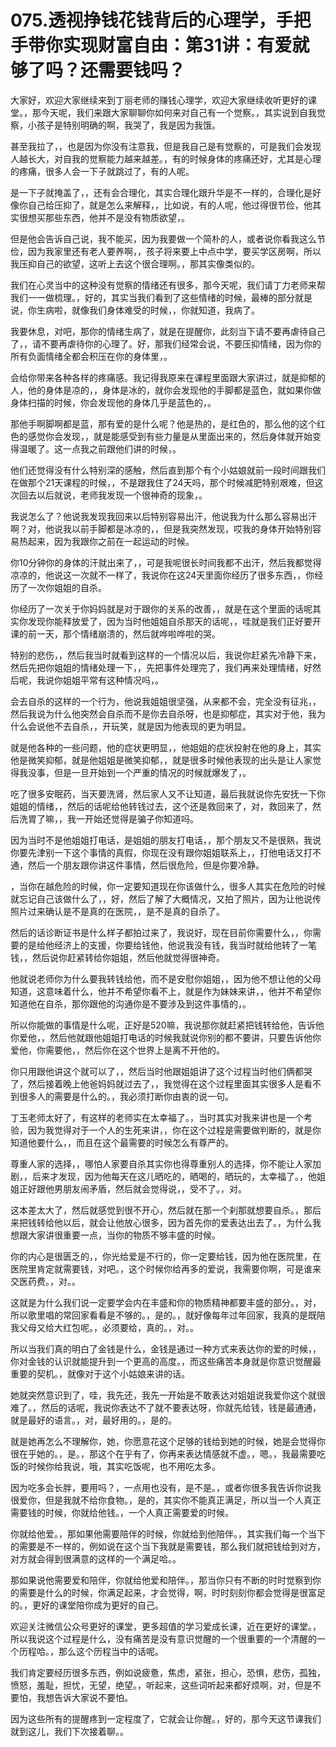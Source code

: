 # 075.透视挣钱花钱背后的心理学，手把手带你实现财富自由：第31讲：有爱就够了吗？还需要钱吗？

大家好，欢迎大家继续来到丁丽老师的赚钱心理学，欢迎大家继续收听更好的课堂。，那今天呢，我们来跟大家聊聊你如何来对自己有一个觉察。，其实说到自我觉察，小孩子是特别明确的啊，我哭了，我是因为我饿。

甚至我拉了，，也是因为你没有注意我，但是我自己是有觉察的，可是我们会发现人越长大，对自我的觉察能力越来越差。，有的时候身体的疼痛还好，尤其是心理的疼痛，很多人会一下子就跳过了，有的人呢。

是一下子就掩盖了，，还有会合理化，其实合理化跟升华是不一样的，合理化是好像你自己给压抑了，就是怎么来解释，，比如说，有的人呢，他过得很节俭，他其实很想买那些东西，他并不是没有物质欲望，。

但是他会告诉自己说，我不能买，因为我要做一个简朴的人，或者说你看我这么节俭，因为我家里还有老人要养啊，，孩子将来要上中点中学，要买学区房啊，所以我压抑自己的欲望，这听上去这个很合理啊。，那其实像类似的。

我们在心灵当中的这种没有觉察的情绪还有很多，那今天呢，我们请丁力老师来帮我们一一做梳理。，好的，其实当我们看到了这些情绪的时候，最棒的部分就是说，你生病啦，就像我们身体难受的时候，，你就知道，我病了。

我要休息，对吧，那你的情绪生病了，就是在提醒你，此刻当下请不要再虐待自己了，，请不要再虐待你的心理了。好，那我们经常会说，不要压抑情绪，因为你的所有负面情绪全都会积压在你的身体里，。

会给你带来各种各样的疼痛感。我记得我原来在课程里面跟大家讲过，就是抑郁的人，他的身体是凉的，，身体是冰的，就你会发现他的手脚都是蓝色，就如果你做身体扫描的时候，你会发现他的身体几乎是蓝色的，。

那他手啊脚啊都是蓝，那有爱的是什么呢？他是热的，是红色的，那么他的这个红色的感觉你会发现，，就是能感受到有些力量是从里面出来的，然后身体就开始变得温暖了。这一点我之前跟他们讲的时候，。

他们还觉得没有什么特别深的感触，然后直到那个有个小姑娘就前一段时间跟我们在做那个21天课程的时候，，不是跟我住了24天吗，那个时候减肥特别艰难，但这次回去以后就说，老师我发现一个很神奇的现象，。

我说怎么了？他说我发现我回来以后特别容易出汗，他说我为什么那么容易出汗啊？对，他说我以前手脚都是冰凉的，，但是我突然发现，哎我的身体开始特别容易热起来，因为我跟你之前在一起运动的时候。

你10分钟你的身体的汗就出来了，，可是我呢很长时间我都不出汗，然后我都觉得凉凉的，他说这一次就不一样了，我说你在这24天里面你经历了很多东西，，你经历了一次你姐姐的自杀。

你经历了一次关于你妈妈就是对于跟你的关系的改善，，就是在这个里面的话呢其实你发现你能释放爱了，因为当时他姐姐自杀那天的话呢，，哇就是我们正好要开课的前一天，那个情绪崩溃的，然后就哗啦哗啦的哭。

特别的悲伤，，然后我当时就看到这样的一个情况以后，我说你赶紧先冷静下来，然后先把你姐姐的情绪处理一下，，先把事件处理完了，我们再来处理情绪，好然后呢，我说你姐姐平常有这种情况吗，。

会去自杀的这样的一个行为，他说我姐姐很坚强，从来都不会，完全没有征兆，，然后我说为什么他突然会自杀而不是你去自杀呀，也是抑郁症，其实对于他，我为什么会说他不去自杀，，开玩笑，就是因为他表现的更为明显。

就是他各种的一些问题，他的症状更明显，，他姐姐的症状投射在他的身上，其实他是微笑抑郁，就是他姐姐是微笑抑郁，，就是很多时候他表现的出头是让人家觉得我没事，但是一旦开始到一个严重的情况的时候就爆发了，。

吃了很多安眠药，当天要洗肾，然后家人又不让知道，最后我就说你先安抚一下你姐姐的情绪，，然后的话呢给他转钱过去，这个还是救回来了，对，救回来了，然后洗胃了嘛，，我一开始还觉得是骗子你知道吗。

因为当时不是他姐姐打电话，是姐姐的朋友打电话，，那个朋友又不是很熟，我说你要先津别一下这个事情的真假，你现在没有跟你姐姐联系上，，打他电话又打不通，然后一个朋友跟你讲这件事情，然后很危险，但是你要冷静。

，当你在越危险的时候，你一定要知道现在你该做什么，很多人其实在危险的时候就忘记自己该做什么了，，好，然后了解了大概情况，又拍了照片，因为让他说传照片过来确认是不是真的在医院，，是不是真的自杀了。

然后的话诊断证书是什么样子都拍过来了，我说好，现在目前你需要什么，，你需要的是给他经济上的支援，你要给钱他，他说我没有钱，我当时就给他转了一笔钱，，然后说你赶紧转给你姐姐，然后他就觉得很神奇。

他就说老师你为什么要我转钱给他，而不是安慰你姐姐，，因为他不想让他的父母知道，这意味着什么，他并不希望你看不上，就是作为妹妹来讲，，他并不希望你知道他在自杀，那你跟他的沟通你是不要涉及到这件事情的，。

所以你能做的事情是什么呢，正好是520嘛，我说那你就赶紧把钱转给他，告诉他你爱他，，然后他就跟他姐姐打电话的时候我就说你别的都不要讲，只要告诉他你爱他，你需要他，，然后你在这个世界上是离不开他的。

你只用跟他讲这个就可以了，，然后当时他跟姐姐讲了这个过程当时他们俩都哭了，然后接着晚上他爸妈妈就过去了，，我觉得在这个过程里面其实很多人是看不到很多人的需要是什么的。，我必须打断你由衷的说一句。

丁玉老师太好了，有这样的老师实在太幸福了。，当时其实对我来讲也是一个考验，因为我觉得对于一个人的生死来讲，，你在这个过程是需要做判断的，就是你知道他要什么，，而且在这个最需要的时候怎么有尊严的。

尊重人家的选择，，哪怕人家要自杀其实你也得尊重别人的选择，你不能让人家加剧，，后来才发现，因为他每天在这儿晒吃的，晒喝的，晒玩的，太幸福了。，他姐姐正好跟他男朋友闹矛盾，然后就会觉得说，，受不了。，对。

这本差太大了，然后就感觉到很不开心，然后就在那一个刹那就想要自杀。，那后来把钱转给他以后，就会让他放心很多，因为首先你的爱表达出去了。，为什么我想跟大家讲很重要一点，当你的物质不够丰盛的时候。

你的内心是很匮乏的，，你光给爱是不行的，你一定要给钱，因为他在医院里，在医院里肯定就需要钱，对吧。，这个时候你给再多的爱说，我需要你啊，可是谁来交医药费。，对。。

这就是为什么我们说一定要学会内在丰盛和你的物质精神都要丰盛的部分。，对，所以歌里唱的常回家看看是不够的。，是的。，就好像每年过年回家，我真的是既陪我父母又给大红包呢。，必须要给，真的。，对。。

所以当我们真的明白了金钱是什么，金钱是通过一种方式来表达你的爱的时候，，你对金钱的认识就能提升到一个更高的高度。，而这些痛苦本身就是你意识觉醒最重要的契机。，就像对于这个小姑娘来讲的话。

她就突然意识到了，哇，我先还，我先一开始是不敢表达对姐姐说我爱你这个就很难了。，然后的话呢，我说你表达不了就不要表达呀，你就先给钱，钱是最通通，就是最好的语言。，对，最好用的。，是的。

就是她再怎么不理解你，她，你愿意花这个足够的钱给到她的时候，她是会觉得你很在乎她的。，是。，那这个在乎有了，你再来表达情感就不虚。，嗯。，我最需要吃饭的时候你给我说，哦，其实吃饭呢，也不用吃太多。

因为吃多会长胖，要用吗？，一点用也没有，是不是。，或者你很多我告诉你说我很爱你，但是我就不给你食物。，是的，其实你不能真正满足，所以当一个人真正需要钱的时候，你就给他钱。，一个人真正需要爱的时候。

你就给他爱。，那如果他需要陪伴的时候，你就给到他陪伴。，其实我们每一个当下的需要是不一样的，例如说在这个当下我就是需要钱，那么我们就把钱给到对方，对方就会得到很满意的这样的一个满足哈。。

那如果说他需要爱和陪伴，你就给他爱和陪伴。，那当你只有不断的时时觉察到你的需要是什么的时候，你满足起来，才会觉得，啊，时时刻刻你都会觉得是很富足的。，更好的课堂陪你成为更好的自己。

欢迎关注微信公众号更好的课堂，更多超值的学习爱成长课，近在更好的课堂。，所以我说这个过程是什么，没有痛苦是没有意识觉醒的一个很重要的一个清醒的一个历程哈。，那么这个历程当中的话呢。

我们肯定要经历很多东西，例如说疲惫，焦虑，紧张，担心，恐惧，悲伤，孤独，愤怒，羞耻，担忧，无望，绝望。，听起来，这些词听起来都好烦啊，对，但是不要怕，我想告诉大家说不要怕。

因为这些所有的提醒疼到一定程度了，它就会让你醒。，好的，那今天这节课我们就到这儿，我们下次接着聊。。